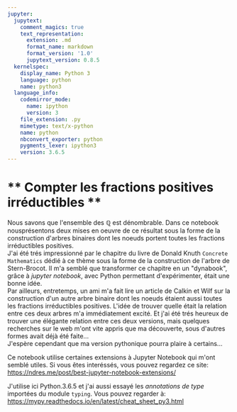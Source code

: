```yaml
---
jupyter:
  jupytext:
    comment_magics: true
    text_representation:
      extension: .md
      format_name: markdown
      format_version: '1.0'
      jupytext_version: 0.8.5
  kernelspec:
    display_name: Python 3
    language: python
    name: python3
  language_info:
    codemirror_mode:
      name: ipython
      version: 3
    file_extension: .py
    mimetype: text/x-python
    name: python
    nbconvert_exporter: python
    pygments_lexer: ipython3
    version: 3.6.5
---
```


# ** Compter les fractions positives irréductibles **


Nous savons que l'ensemble des $\mathbb{Q}$ est dénombrable. Dans ce notebook nousprésentons deux mises en oeuvre de ce résultat sous la forme de la construction d'arbres binaires dont les noeuds portent toutes les fractions irréductibles positives.  
J'ai été trés impressionné par le chapitre du livre de Donald Knuth `Concrete Mathematics` dédié à ce thème sous la forme de la construction de l'arbre de Stern-Brocot. Il m'a semblé que transformer ce chapitre en un "dynabook", grâce à *jupyter notebook*, avec Python permettant d'expérimenter, était une bonne idée.  
Par ailleurs, entretemps, un ami m'a fait lire un article de Calkin et Wilf sur la construction d'un autre arbre binaire dont les noeuds étaient aussi toutes les fractions irréductibles positives. L'idée de trouver quelle était la relation entre ces deux arbres m'a immédiatement excité. Et j'ai été trés heureux de trouver une élégante relation entre ces deux versions, mais quelques recherches sur le web m'ont vite appris que ma découverte, sous d'autres formes avait déjà été faite...  
J'espère cependant que ma version pythonique pourra plaire à certains...  
  
Ce notebook utilise certaines extensions à Jupyter Notebook qui m'ont semblé utiles. Si vous êtes interéssés, vous pouvez regardez ce site:  https://ndres.me/post/best-jupyter-notebook-extensions/  
  
J'utilise ici Python.3.6.5 et j'ai aussi essayé les *annotations de type* importées du module `typing`. Vous pouvez regarder à: https://mypy.readthedocs.io/en/latest/cheat_sheet_py3.html

